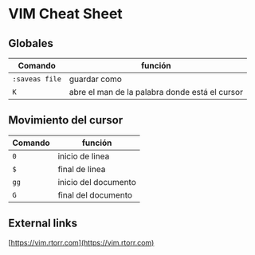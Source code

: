 # VIM Cheat Sheet


## Globales

Comando | función
--- | --- 
`:saveas file` | guardar como 
`K` | abre el man de la palabra donde está el cursor


## Movimiento del cursor

Comando | función
--- | --- 
`0` | inicio de linea
`$` | final de linea
`gg` | inicio del documento
`G` | final del documento


## External links
[https://vim.rtorr.com](https://vim.rtorr.com)